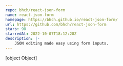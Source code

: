 ```yaml
---
repo: bhch/react-json-form
name: react-json-form
homepage: https://bhch.github.io/react-json-form/
url: https://github.com/bhch/react-json-form
stars: 98
starredAt: 2022-10-07T18:12:28Z
description: |-
    JSON editing made easy using form inputs.
---
```


[object Object]
